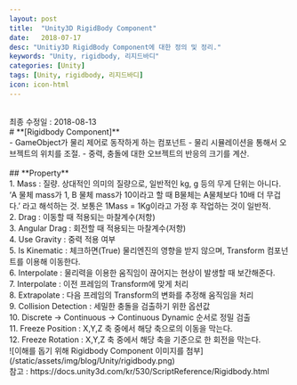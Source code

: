 ```yaml
---
layout: post
title:  "Unity3D RigidBody Component"
date:   2018-07-17
desc: "Unitiy3D RigidBody Component에 대한 정의 및 정리."
keywords: "Unity, rigidbody, 리지드바디"
categories: [Unity]
tags: [Unity, rigidbody, 리지드바디]
icon: icon-html
---
```

<br />
최종 수정일 : 2018-08-13
<br />
# **[Rigidbody Component]**
<br />
 - GameObject가 물리 제어로 동작하게 하는 컴포넌트
 - 물리 시뮬레이션을 통해서 오브젝트의 위치를 조절.
 - 중력, 충돌에 대한 오브젝트의 반응의 크기를 계산.
<br /><br />
## **Property**
<br />
1. Mass : 질량. 상대적인 의미의 질량으로, 일반적인 kg, g 등의 무게 단위는 아니다. ‘A 물체 mass가 1, B 물체 mass가 10이라고 할 때 B물체는 A물체보다 10배 더 무겁다.’ 라고 해석하는 것. 보통은 1Mass = 1Kg이라고 가정 후 작업하는 것이 일반적.
<br />
2. Drag : 이동할 때 적용되는 마찰계수(저항)
<br />
3. Angular Drag : 회전할 때 적용되는 마찰계수(저항)
<br />
4. Use Gravity : 중력 적용 여부
<br />
5. Is Kinematic : 체크하면(True) 물리엔진의 영향을 받지 않으며, Transform 컴포넌트를 이용해 이동한다.
<br />
6. Interpolate : 물리력을 이용한 움직임이 끊어지는 현상이 발생할 때 보간해준다.
<br />
7. Interpolate : 이전 프레임의 Transform에 맞게 처리
<br />
8. Extrapolate : 다음 프레임의 Transform의 변화를 추정해 움직임을 처리
<br />
9. Collision Detection : 세밀한 충돌을 검출하기 위한 옵션값
<br />
10. Discrete -> Continuous -> Continuous Dynamic 순서로 정밀 검출
<br />
11. Freeze Position : X,Y,Z 축 중에서 해당 축으로의 이동을 막는다.
<br />
12. Freeze Rotation : X,Y,Z 축 중에서 해당 축을 기준으로 한 회전을 막는다.
<br />
![이해를 돕기 위해 Rigidbody Component 이미지를 첨부](/static/assets/img/blog/Unity/rigidbody.png)
<br />
참고 : https://docs.unity3d.com/kr/530/ScriptReference/Rigidbody.html
